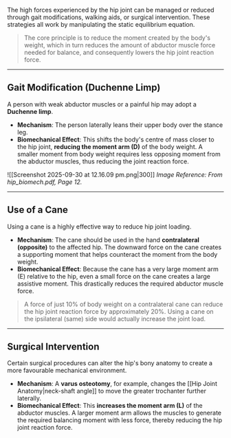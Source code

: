The high forces experienced by the hip joint can be managed or reduced through gait modifications, walking aids, or surgical intervention. These strategies all work by manipulating the static equilibrium equation.

> The core principle is to reduce the moment created by the body's weight, which in turn reduces the amount of abductor muscle force needed for balance, and consequently lowers the hip joint reaction force.

---

## Gait Modification (Duchenne Limp)
A person with weak abductor muscles or a painful hip may adopt a **Duchenne limp**.
- **Mechanism**: The person laterally leans their upper body over the stance leg.
- **Biomechanical Effect**: This shifts the body's centre of mass closer to the hip joint, **reducing the moment arm (D)** of the body weight. A smaller moment from body weight requires less opposing moment from the abductor muscles, thus reducing the joint reaction force.

![[Screenshot 2025-09-30 at 12.16.09 pm.png|300]]
*Image Reference: From hip_biomech.pdf, Page 12.*

---

## Use of a Cane
Using a cane is a highly effective way to reduce hip joint loading.
- **Mechanism**: The cane should be used in the hand **contralateral (opposite)** to the affected hip. The downward force on the cane creates a supporting moment that helps counteract the moment from the body weight.
- **Biomechanical Effect**: Because the cane has a very large moment arm (E) relative to the hip, even a small force on the cane creates a large assistive moment. This drastically reduces the required abductor muscle force.

> A force of just 10% of body weight on a contralateral cane can reduce the hip joint reaction force by approximately 20%. Using a cane on the ipsilateral (same) side would actually increase the joint load.

---

## Surgical Intervention
Certain surgical procedures can alter the hip's bony anatomy to create a more favourable mechanical environment.
- **Mechanism**: A **varus osteotomy**, for example, changes the [[Hip Joint Anatomy|neck-shaft angle]] to move the greater trochanter further laterally.
- **Biomechanical Effect**: This **increases the moment arm (L)** of the abductor muscles. A larger moment arm allows the muscles to generate the required balancing moment with less force, thereby reducing the hip joint reaction force.